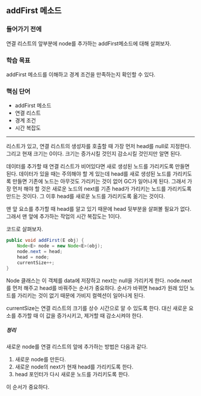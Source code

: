 ## addFirst 메소드

### 들어가기 전에
연결 리스트의 앞부분에 node를 추가하는 addFirst메소드에 대해 살펴보자.

### 학습 목표
addFirst 메소드를 이해하고 경계 조건을 만족하는지 확인할 수 있다.

### 핵심 단어
- addFirst 메소드 
- 연결 리스트 
- 경계 조건 
- 시간 복잡도

---
리스트가 있고, 연결 리스트의 생성자를 호출할 때 가장 먼저 head를 null로 지정한다. 그리고 현재 크기는 0이다. 크기는 증가시킬 것인지 감소시킬 것인지만 알면 된다.

데이터를 추가할 때 연결 리스트가 비어있다면 새로 생성된 노드를 가리키도록 만들면 된다. 데이터가 있을 때는 주의해야 할 게 있는데 head를 새로 생성된 노드를 가리키도록 만들면 기존에 노드는 아무것도 가리키는 것이 없어 GC가 일어나게 된다. 그래서 가장 먼저 해야 할 것은 새로운 노드의 next를 기존 head가 가리키는 노드를 가리키도록 만드는 것이다. 그 이후 head를 새로운 노드를 가리키도록 옮기는 것이다.

맨 앞 요소를 추가할 때 head를 알고 있기 때문에 head 뒷부분을 살펴볼 필요가 없다. 그래서 맨 앞에 추가하는 작업의 시간 복잡도는 1이다.

코드로 살펴보자.

```java
public void addFirst(E obj) {
    Node<E> node = new Node<E>(obj);
    node.next = head;
    head = node;
    currentSize++;
}
```
Node 클래스는 이 객체를 data에 저장하고 next는 null을 가리키게 한다. node.next를 먼저 해주고 head를 바꿔주는 순서가 중요하다. 순서가 바뀌면 head가 원래 있던 노드를 가리키는 것이 없기 때문에 가비지 컬렉션이 일어나게 된다.

currentSize는 연결 리스트의 크기를 상수 시간으로 알 수 있도록 한다. 대신 새로운 요소를 추가할 때 이 값을 증가시키고, 제거할 때 감소시켜야 한다.

##### 정리
새로운 node를 연결 리스트의 앞에 추가하는 방법은 다음과 같다.

1. 새로운 node를 만든다. 
2. 새로운 node의 next가 현재 head를 가리키도록 한다. 
3. head 포인터가 다시 새로운 노드를 가리키도록 한다.

이 순서가 중요하다.
